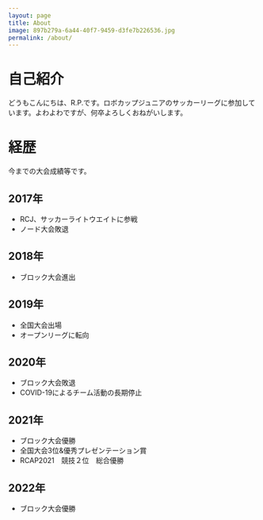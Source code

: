 ```yaml
---
layout: page
title: About
image: 897b279a-6a44-40f7-9459-d3fe7b226536.jpg
permalink: /about/
---
```

# 自己紹介
どうもこんにちは、R.P.です。ロボカップジュニアのサッカーリーグに参加しています。よわよわですが、何卒よろしくおねがいします。

# 経歴
今までの大会成績等です。

## 2017年
- RCJ、サッカーライトウエイトに参戦
- ノード大会敗退

## 2018年
- ブロック大会進出

## 2019年
- 全国大会出場
- オープンリーグに転向

## 2020年
- ブロック大会敗退
- COVID-19によるチーム活動の長期停止

## 2021年
- ブロック大会優勝
- 全国大会3位&優秀プレゼンテーション賞
- RCAP2021　競技２位　総合優勝

## 2022年
- ブロック大会優勝